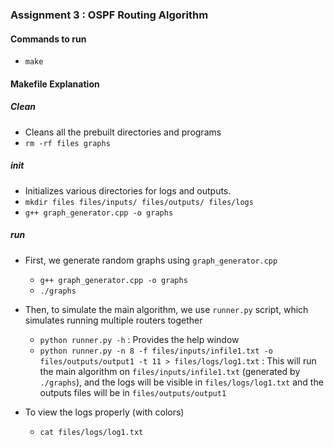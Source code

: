 ### Assignment 3 : OSPF Routing Algorithm

#### Commands to run

- `make`

#### Makefile Explanation

##### Clean

- Cleans all the prebuilt directories and programs
- `rm -rf files graphs`

##### init

- Initializes various directories for logs and outputs.
- `mkdir files files/inputs/ files/outputs/ files/logs`
- `g++ graph_generator.cpp -o graphs`

##### run

- First, we generate random graphs using `graph_generator.cpp`

  - `g++ graph_generator.cpp -o graphs`
  - `./graphs`

- Then, to simulate the main algorithm, we use `runner.py` script, which simulates running multiple routers together

  - `python runner.py -h` : Provides the help window
  - `python runner.py -n 8 -f files/inputs/infile1.txt -o files/outputs/output1 -t 11 > files/logs/log1.txt` : This will run the main algorithm on `files/inputs/infile1.txt` (generated by `./graphs`), and the logs will be visible in `files/logs/log1.txt` and the outputs files will be in `files/outputs/output1`

- To view the logs properly (with colors)

  - `cat files/logs/log1.txt`
